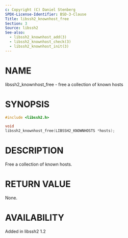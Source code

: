 ```yaml
---
c: Copyright (C) Daniel Stenberg
SPDX-License-Identifier: BSD-3-Clause
Title: libssh2_knownhost_free
Section: 3
Source: libssh2
See-also:
  - libssh2_knownhost_add(3)
  - libssh2_knownhost_check(3)
  - libssh2_knownhost_init(3)
---
```


# NAME

libssh2_knownhost_free - free a collection of known hosts

# SYNOPSIS

~~~c
#include <libssh2.h>

void
libssh2_knownhost_free(LIBSSH2_KNOWNHOSTS *hosts);
~~~

# DESCRIPTION

Free a collection of known hosts.

# RETURN VALUE

None.

# AVAILABILITY

Added in libssh2 1.2
